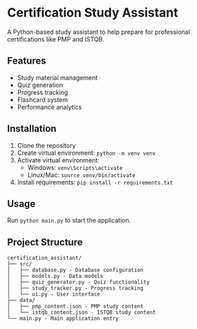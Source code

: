 # Certification Study Assistant

A Python-based study assistant to help prepare for professional certifications like PMP and ISTQB.

## Features
- Study material management
- Quiz generation
- Progress tracking
- Flashcard system
- Performance analytics

## Installation
1. Clone the repository
2. Create virtual environment: `python -m venv venv`
3. Activate virtual environment: 
   - Windows: `venv\Scripts\activate`
   - Linux/Mac: `source venv/bin/activate`
4. Install requirements: `pip install -r requirements.txt`

## Usage
Run `python main.py` to start the application.

## Project Structure
```
certification_assistant/
├── src/
│   ├── database.py - Database configuration
│   ├── models.py - Data models
│   ├── quiz_generator.py - Quiz functionality
│   ├── study_tracker.py - Progress tracking
│   └── ui.py - User interface
├── data/
│   ├── pmp_content.json - PMP study content
│   └── istqb_content.json - ISTQB study content
└── main.py - Main application entry
```
